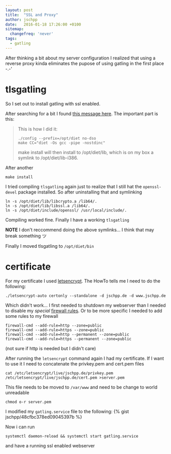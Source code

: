 ```yaml
---
layout: post
title:  "SSL and Proxy"
author: jschpp
date:   2016-01-18 17:26:00 +0100
sitemap:
  changefreq: 'never'
tags:
  - gatling
---
```

After thinking a bit about my server configuration I realized that using a reverse proxy kinda eliminates the pupose of using gatling in the first place -.-'

# tlsgatling
So I set out to install gatling with ssl enabled.

After searching for a bit I found [this message here][link]. The important part is this:

>This is how I did it:
>
>     ./config --prefix=/opt/diet no-dso
>     make CC="diet -Os gcc -pipe -nostdinc"
>
>make install will then install to /opt/diet/lib, which is on my box a symlink to /opt/diet/lib-i386.

After another

    make install

I tried compiling `tlsgatling` again just to realize that I still hat the `openssl-devel` package installed. So after uninstalling that and symlinking

    ln -s /opt/diet/lib/libcrypto.a /lib64/.
    ln -s /opt/diet/lib/libssl.a /lib64/.
    ln -s /opt/diet/include/openssl/ /usr/local/include/.

Compiling worked fine. Finally I have a working `tlsgatling`

**NOTE** I don't reccommend doing the above symlinks... I think that may break something &#12484;

Finally I moved tlsgatling to `/opt/diet/bin`

# certificate
For my certificate I used [letsencrypt][letsenc]. The HowTo tells me I need to do the following:

    ./letsencrypt-auto certonly --standalone -d jschpp.de -d www.jschpp.de

Which didn't work... I first needed to shutdown my webserver than I needed to disable my _special_ [firewall rules][firewall]. Or to be more specific I needed to add some rules to my firewall

    firewall-cmd --add-rule=http --zone=public
    firewall-cmd --add-rule=https --zone=public
    firewall-cmd --add-rule=http --permanent --zone=public
    firewall-cmd --add-rule=https --permanent --zone=public

(not sure if http is needed but I didn't care)

After running the `letsencrypt` command again I had my certificate. If I want to use it I need to concatenate the privkey.pem and cert.pem files

	cat /etc/letsencrypt/live/jschpp.de/privkey.pem /etc/letsencrypt/live/jschpp.de/cert.pem >server.pem

This file needs to be moved to `/var/www` and need to be change to world unreadable

	chmod o-r server.pem

I modified my `gatling.service` file to the following:
{% gist jschpp/48cfbc378ed09045397b %}

Now i can run

	systemctl daemon-reload && systemctl start gatling.service

and have a running ssl enabled webserver

[link]: http://news.gmane.org/find-root.php?message_id=20050225154211.GA12094%40codeblau.de
[letsenc]: https://letsencrypt.org/
[firewall]: https://www.jschpp.de/2015/12/05/cloudflare-firewall.html
